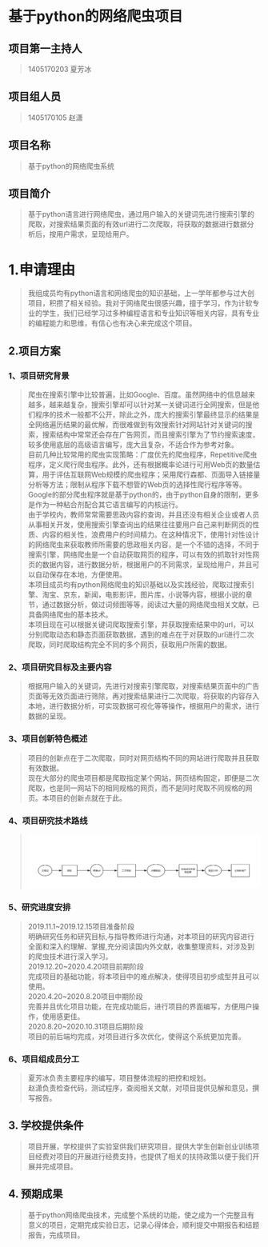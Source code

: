 # 基于python的网络爬虫项目
## 项目第一主持人
> 1405170203 夏芳冰
## 项目组人员
> 1405170105 赵潇
## 项目名称
> 基于python的网络爬虫系统
## 项目简介  
> 基于python语言进行网络爬虫，通过用户输入的关键词先进行搜索引擎的爬取，对搜索结果页面的有效url进行二次爬取，将获取的数据进行数据分析后，按用户需求，呈现给用户。
# 1.申请理由
> 我组成员均有python语言和网络爬虫的知识基础，上一学年都参与过大创项目，积攒了相关经验。我对于网络爬虫很感兴趣，擅于学习，作为计软专业的学生，我们已经学习过多种编程语言和专业知识等相关内容，具有专业的编程能力和思维，有信心也有决心来完成这个项目。
## 2.项目方案
### 1、项目研究背景
> 爬虫在搜索引擎中比较普遍，比如Google、百度。虽然网络中的信息越来越多，越来越复杂，搜索引擎却可以针对某一关键词进行全网搜索，但是他们程序的技术一般都不公开，除此之外，庞大的搜索引擎最终显示的结果是全网络遍历结果的最优解，而很难做到有效搜索针对网站针对关键词的搜索，搜索结构中常常还会存在广告网页，而且搜索引擎为了节约搜索速度，较多使用底层的高级语言编写，庞大且复杂，不适合作为参考对象。  
> 目前几种比较常用的爬虫实现策略：广度优先的爬虫程序，Repetitive爬虫程序，定义爬行爬虫程序。此外，还有根据概率论进行可用Web页的数量估算，用于评估互联网Web规模的爬虫程序；采用爬行森都、页面导入链接量分析等方法；限制从程序下载不想管的Web页的选择性爬行程序等等。Google的部分爬虫程序就是基于python的，由于python自身的限制，更多是作为一种粘合剂配合其它语言编写的内核运行。  
> 由于学校内，教师常常需要思政内容的查询，并且还没有相关企业或者人员从事相关开发，使用搜索引擎查询出的结果往往要用户自己来判断网页的性质、内容的相关性，浪费用户的时间精力。在这种情况下，使用针对性设计的网络爬虫来获取教师所需要的思政相关内容，是一个不错的选择，不同于搜索引擎，网络爬虫是一个自动获取网页的程序，可以有效的抓取针对性网页的数据内容，进行数据分析，根据用户的不同需求，呈现给用户，并且可以自动保存在本地，方便使用。  
> 本项目成员均有python网络爬虫的知识基础以及实践经验，爬取过搜索引擎、淘宝、京东，新闻，电影影评，图片库，小说等内容，根据小说的章节，通过数据分析，做过词频图等等，阅读过大量的网络爬虫相关文献，已具备网络爬虫的基本技术。  
> 本项目现在可以根据关键词爬取搜索引擎，并获取搜索结果中的url，可以分别爬取动态和静态页面获取数据，遇到的难点在于对获取的url进行二次爬取，同时爬取结构完全不同的多个网页，获取用户所需的数据。
### 2、项目研究目标及主要内容
> 根据用户输入的关键词，先进行对搜索引擎爬取，对搜索结果页面中的广告页面等无效页面进行筛除，再对搜索结果进行二次爬取，将获取的内容存入本地，进行数据分析，可实现数据可视化等等操作，根据用户的需求，进行数据的呈现。
### 3、项目创新特色概述
> 项目的创新点在于二次爬取，同时对网页结构不同的网站进行爬取并且获取有效数据。  
> 现在大部分的爬虫项目都是爬取指定某个网站，网页结构固定，即便是二次爬取，也是同一网站下的相同规格的网页，而不是同时爬取不同规格的网页。本项目的创新点就在于此。  
### 4、项目研究技术路线
>![](1.png)
### 5、研究进度安排  
> 2019.11.1~2019.12.15项目准备阶段  
> 明确研究任务和研究目标,与指导教师进行沟通，对本项目的研究内容进行全面和深入的理解、掌握,充分阅读国内外文献，收集整理资料，对涉及到的爬虫技术进行深入学习。  
> 2019.12.20~2020.4.20项目前期阶段  
> 完成项目的基础功能，将本项目中的难点解决，使得项目初步成型并且可以使用。  
> 2020.4.20~2020.8.20项目中期阶段  
> 完善并且优化项目功能，在完成功能后，进行项目的界面编写，方便用户操作，使用感更佳。  
> 2020.8.20~2020.10.31项目后期阶段  
> 项目的前后端均完成，对项目进行多次优化，使得这个系统更加完善。  
### 6、项目组成员分工
> 夏芳冰负责主要程序的编写，项目整体流程的把控和规划。  
> 赵潇负责检查代码，测试程序，查阅相关文献，对项目提供见解和意见，撰写报告。  
## 3. 学校提供条件
> 项目开展，学校提供了实验室供我们研究项目，提供大学生创新创业训练项目经费对项目的开展进行经费支持，也提供了相关的扶持政策以便于我们开展并完成项目。  
## 4. 预期成果
> 基于python网络爬虫技术，完成整个系统的功能，使之成为一个完整且有意义的项目，定期完成实验日志，记录心得体会，顺利提交中期报告和结题报告，完成项目。
